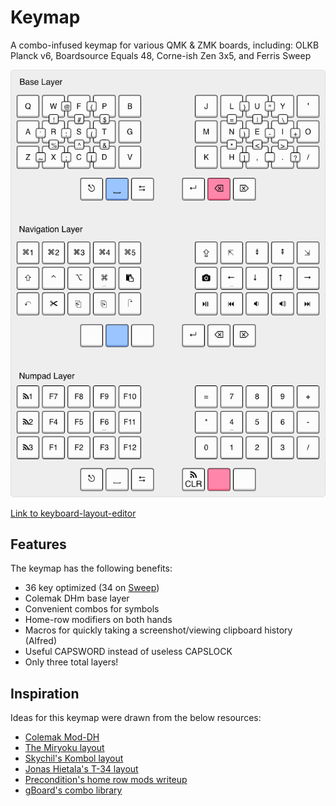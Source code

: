 # Keymap

A combo-infused keymap for various QMK & ZMK boards, including: OLKB Planck v6, Boardsource Equals 48, Corne-ish Zen 3x5, and Ferris Sweep

![A picture of a 3x5 split keymap](./keymap.png)

[Link to keyboard-layout-editor](http://www.keyboard-layout-editor.com/#/gists/39d751b9dc2e97a37b8e29fe4aa87cc5)

## Features

The keymap has the following benefits:

- 36 key optimized (34 on [Sweep](./sweep/cradio.keymap))
- Colemak DHm base layer
- Convenient combos for symbols
- Home-row modifiers on both hands
- Macros for quickly taking a screenshot/viewing clipboard history (Alfred)
- Useful CAPSWORD instead of useless CAPSLOCK
- Only three total layers!

## Inspiration

Ideas for this keymap were drawn from the below resources:

- [Colemak Mod-DH](https://colemakmods.github.io/mod-dh/)
- [The Miryoku layout](https://github.com/manna-harbour/qmk_firmware/tree/miryoku/users/manna-harbour_miryoku)
- [Skychil's Kombol layout](https://github.com/skychil/kombol)
- [Jonas Hietala's T-34 layout](https://www.jonashietala.se/blog/2021/06/03/the-t-34-keyboard-layout/)
- [Precondition's home row mods writeup](https://precondition.github.io/home-row-mods)
- [gBoard's combo library](http://combos.gboards.ca/docs/install/)
